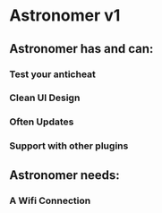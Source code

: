 # Astronomer v1
## Astronomer has and can:
### Test your anticheat
### Clean UI Design
### Often Updates
### Support with other plugins

## Astronomer needs:
### A Wifi Connection

